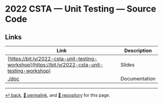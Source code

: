 # 2022 CSTA &mdash; Unit Testing &mdash; Source Code

## Links

| Link | Description |
| --- | --- |
| [https://bit.ly/2022-csta-unit-testing-workshop](https://bit.ly/2022-csta-unit-testing-workshop) | Slides |
| [./doc](https://psb-david-petty.github.io/2022-csta/doc/) | Documentation |

<hr>

[&#8617; back](https://psb-david-petty.github.io/2022-csta/), [&#128279; permalink](https://psb-david-petty.github.io/2022-csta/src/), and [&#128297; repository](https://github.com/psb-david-petty/2022-csta/tree/main/src/) for this page.
